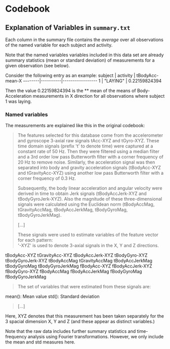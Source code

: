 # Codebook
## Explanation of Variables in `summary.txt`

Each column in the summary file contains the *average* over all observations of the named variable for each subject and activity.

Note that the named variables variables included in this data set are already summary statistics (mean or standard deviation) of measurements for a given observation (see below).

Consider the following entry as an example:
subject | activity |  tBodyAcc-mean-X
--------|----------|-----------------
1       | "LAYING" | 0.22159824394

Then the value 0.22159824394 is the ** mean of the means of Body-Acceleration measurements in X direction for all observations where subject 1 was laying.

### Named variables
The measurements are explained like this in the original codebook:
>The features selected for this database come from the accelerometer and gyroscope 3-axial raw signals tAcc-XYZ and tGyro-XYZ. These time domain signals (prefix 't' to denote time) were captured at a constant rate of 50 Hz. Then they were filtered using a median filter and a 3rd order low pass Butterworth filter with a corner frequency of 20 Hz to remove noise. Similarly, the acceleration signal was then separated into body and gravity acceleration signals (tBodyAcc-XYZ and tGravityAcc-XYZ) using another low pass Butterworth filter with a corner frequency of 0.3 Hz. 
>
>Subsequently, the body linear acceleration and angular velocity were derived in time to obtain Jerk signals (tBodyAccJerk-XYZ and tBodyGyroJerk-XYZ). Also the magnitude of these three-dimensional signals were calculated using the Euclidean norm (tBodyAccMag, tGravityAccMag, tBodyAccJerkMag, tBodyGyroMag, tBodyGyroJerkMag). 
>
> [...]
>
>These signals were used to estimate variables of the feature vector for each pattern:  
'-XYZ' is used to denote 3-axial signals in the X, Y and Z directions.
>
tBodyAcc-XYZ
tGravityAcc-XYZ
tBodyAccJerk-XYZ
tBodyGyro-XYZ
tBodyGyroJerk-XYZ
tBodyAccMag
tGravityAccMag
tBodyAccJerkMag
tBodyGyroMag
tBodyGyroJerkMag
fBodyAcc-XYZ
fBodyAccJerk-XYZ
fBodyGyro-XYZ
fBodyAccMag
fBodyAccJerkMag
fBodyGyroMag
fBodyGyroJerkMag
>
>The set of variables that were estimated from these signals are: 
>
mean(): Mean value
std(): Standard deviation
>[...]

Here, XYZ denotes that this measurement has been taken separately for the 3 spacial dimension X, Y and Z (and these appear as distinct variables.)

Note that the raw data includes further summary statistics and time-frequency analysis using Fourier transformations. However, we only include the mean and std measures here.